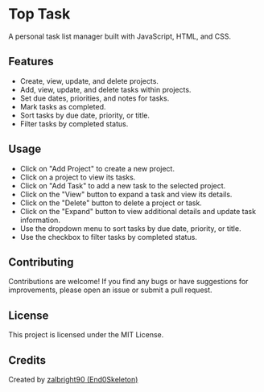 # Top Task

A personal task list manager built with JavaScript, HTML, and CSS.

## Features

- Create, view, update, and delete projects.
- Add, view, update, and delete tasks within projects.
- Set due dates, priorities, and notes for tasks.
- Mark tasks as completed.
- Sort tasks by due date, priority, or title.
- Filter tasks by completed status.

## Usage

- Click on "Add Project" to create a new project.
- Click on a project to view its tasks.
- Click on "Add Task" to add a new task to the selected project.
- Click on the "View" button to expand a task and view its details.
- Click on the "Delete" button to delete a project or task.
- Click on the "Expand" button to view additional details and update task information.
- Use the dropdown menu to sort tasks by due date, priority, or title.
- Use the checkbox to filter tasks by completed status.

## Contributing

Contributions are welcome! If you find any bugs or have suggestions for improvements, please open an issue or submit a pull request.

## License

This project is licensed under the MIT License.

## Credits

Created by [zalbright90 (End0Skeleton)](https://github.com/zalbright90)
